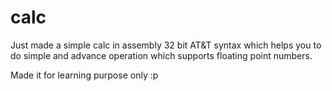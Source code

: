# calc

Just made a simple calc in assembly 32 bit AT&T syntax which helps you to do simple and advance operation which supports floating point numbers. 

Made it for learning purpose only :p
